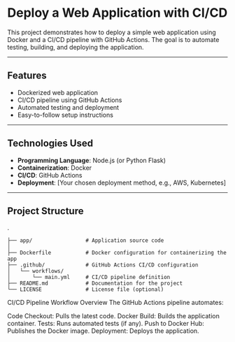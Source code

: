 # Deploy a Web Application with CI/CD

This project demonstrates how to deploy a simple web application using Docker and a CI/CD pipeline with GitHub Actions. The goal is to automate testing, building, and deploying the application.

---

## Features

- Dockerized web application
- CI/CD pipeline using GitHub Actions
- Automated testing and deployment
- Easy-to-follow setup instructions

---

## Technologies Used

- **Programming Language**: Node.js (or Python Flask)
- **Containerization**: Docker
- **CI/CD**: GitHub Actions
- **Deployment**: [Your chosen deployment method, e.g., AWS, Kubernetes]

---

## Project Structure
.
```
├── app/                 # Application source code
│
├── Dockerfile           # Docker configuration for containerizing the app
├── .github/             # GitHub Actions CI/CD configuration
│   └── workflows/
│       └── main.yml     # CI/CD pipeline definition
├── README.md            # Documentation for the project
└── LICENSE              # License file (optional)
```

CI/CD Pipeline
Workflow Overview
The GitHub Actions pipeline automates:

Code Checkout: Pulls the latest code.
Docker Build: Builds the application container.
Tests: Runs automated tests (if any).
Push to Docker Hub: Publishes the Docker image.
Deployment: Deploys the application.
